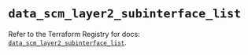 # `data_scm_layer2_subinterface_list`

Refer to the Terraform Registry for docs: [`data_scm_layer2_subinterface_list`](https://registry.terraform.io/providers/paloaltonetworks/scm/1.0.2/docs/data-sources/layer2_subinterface_list).
